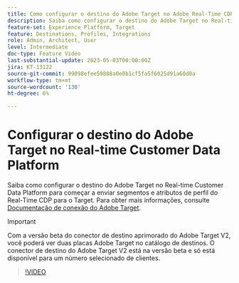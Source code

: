 ```yaml
---
title: Como configurar o destino do Adobe Target no Adobe Real-Time CDP?
description: Saiba como configurar o destino do Adobe Target no Real-time Customer Data Platform para começar a enviar segmentos e atributos de perfil do Real-Time CDP para o Target.
feature-set: Experience Platform, Target
feature: Destinations, Profiles, Integrations
role: Admin, Architect, User
level: Intermediate
doc-type: Feature Video
last-substantial-update: 2023-05-03T00:00:00Z
jira: KT-13122
source-git-commit: 99098efee59808a0e0b1cf5fa5f6025d91a60d0a
workflow-type: tm+mt
source-wordcount: '130'
ht-degree: 6%

---
```


# Configurar o destino do Adobe Target no Real-time Customer Data Platform

Saiba como configurar o destino do Adobe Target no Real-time Customer Data Platform para começar a enviar segmentos e atributos de perfil do Real-Time CDP para o Target. Para obter mais informações, consulte [Documentação de conexão do Adobe Target](https://experienceleague.adobe.com/docs/experience-platform/destinations/catalog/personalization/adobe-target-connection.html?lang=pt-BR).

>[!IMPORTANT]
>
>Com a versão beta do conector de destino aprimorado do Adobe Target V2, você poderá ver duas placas Adobe Target no catálogo de destinos. O conector de destino do Adobe Target V2 está na versão beta e só está disponível para um número selecionado de clientes.

>[!VIDEO](https://video.tv.adobe.com/v/3418799/?learn=on)
